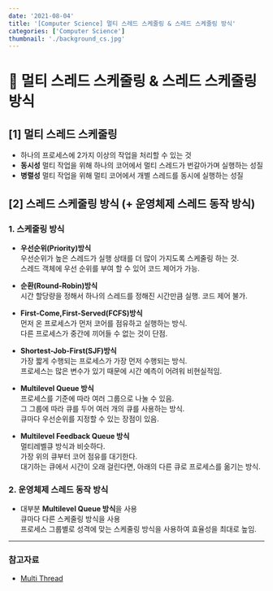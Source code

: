 ```yaml
---
date: '2021-08-04'
title: '[Computer Science] 멀티 스레드 스케줄링 & 스레드 스케줄링 방식'
categories: ['Computer Science']
thumbnail: './background_cs.jpg'
---
```


# 🤔 멀티 스레드 스케줄링 & 스레드 스케줄링 방식

## **[1]** 멀티 스레드 스케줄링

- 하나의 프로세스에 2가지 이상의 작업을 처리할 수 있는 것
- **동시성**
  멀티 작업을 위해 하나의 코어에서 멀티 스레드가 번갈아가며 실행하는 성질
- **병렬성**
  멀티 작업을 위해 멀티 코어에서 개별 스레드를 동시에 실행하는 성질

## **[2]** 스레드 스케줄링 방식 (+ 운영체제 스레드 동작 방식)

### **1.** 스케줄링 방식

- **우선순위(Priority)방식**  
  우선순위가 높은 스레드가 실행 상태를 더 많이 가지도록 스케줄링 하는 것.  
  스레드 객체에 우선 순위를 부여 할 수 있어 코드 제어가 가능.

- **순환(Round-Robin)방식**  
  시간 할당량을 정해서 하나의 스레드를 정해진 시간만큼 실행. 코드 제어 불가.

- **First-Come,First-Served(FCFS)방식**  
  먼저 온 프로세스가 먼저 코어를 점유하고 실행하는 방식.  
  다른 프로세스가 중간에 끼어들 수 없는 것이 단점.

- **Shortest-Job-First(SJF)방식**  
  가장 짧게 수행되는 프로세스가 가장 먼저 수행되는 방식.  
  프로세스는 많은 변수가 있기 때문에 시간 예측이 어려워 비현실적임.

- **Multilevel Queue 방식**  
  프로세스를 기준에 따라 여러 그룹으로 나눌 수 있음.  
  그 그룹에 따라 큐를 두어 여러 개의 큐를 사용하는 방식.  
  큐마다 우선순위를 지정할 수 있는 장점이 있음.

- **Multilevel Feedback Queue 방식**  
  멀티레벨큐 방식과 비슷하다.  
  가장 위의 큐부터 코어 점유를 대기한다.  
  대기하는 큐에서 시간이 오래 걸린다면, 아래의 다른 큐로 프로세스를 옮기는 방식.

### **2.** 운영체제 스레드 동작 방식

- 대부분 **Multilevel Queue 방식**을 사용  
  큐마다 다른 스케줄링 방식을 사용  
  프로세스 그룹별로 성격에 맞는 스케줄링 방식을 사용하여 효율성을 최대로 높임.

---

### 참고자료

- [Multi Thread](https://2oneweek.dev/common/computer-science/os/multi-thread/)
